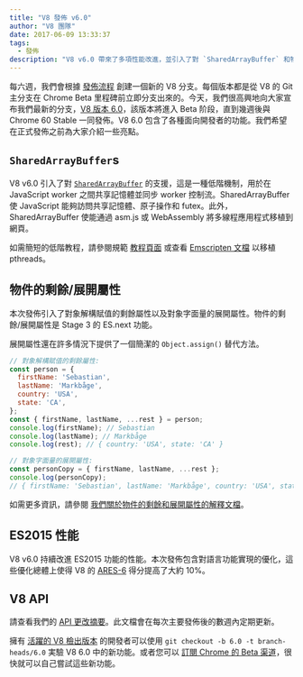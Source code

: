 ```yaml
---
title: "V8 發佈 v6.0"
author: "V8 團隊"
date: 2017-06-09 13:33:37
tags:
  - 發佈
description: "V8 v6.0 帶來了多項性能改進，並引入了對 `SharedArrayBuffer` 和物件的剩餘/展開屬性的支援。"
---
```

每六週，我們會根據 [發佈流程](/docs/release-process) 創建一個新的 V8 分支。每個版本都是從 V8 的 Git 主分支在 Chrome Beta 里程碑前立即分支出來的。今天，我們很高興地向大家宣布我們最新的分支，[V8 版本 6.0](https://chromium.googlesource.com/v8/v8.git/+log/branch-heads/6.0)，該版本將進入 Beta 阶段，直到幾週後與 Chrome 60 Stable 一同發佈。V8 6.0 包含了各種面向開發者的功能。我們希望在正式發佈之前為大家介紹一些亮點。

<!--truncate-->
## `SharedArrayBuffer`s

V8 v6.0 引入了對 [`SharedArrayBuffer`](https://developer.mozilla.org/en-US/docs/Web/JavaScript/Reference/Global_Objects/SharedArrayBuffer) 的支援，這是一種低階機制，用於在 JavaScript worker 之間共享記憶體並同步 worker 控制流。SharedArrayBuffer 使 JavaScript 能夠訪問共享記憶體、原子操作和 futex。此外，SharedArrayBuffer 使能通過 asm.js 或 WebAssembly 將多線程應用程式移植到網頁。

如需簡短的低階教程，請參閱規範 [教程頁面](https://github.com/tc39/ecmascript_sharedmem/blob/master/TUTORIAL.md) 或查看 [Emscripten 文檔](https://kripken.github.io/emscripten-site/docs/porting/pthreads.html) 以移植 pthreads。

## 物件的剩餘/展開屬性

本次發佈引入了對象解構賦值的剩餘屬性以及對象字面量的展開屬性。物件的剩餘/展開屬性是 Stage 3 的 ES.next 功能。

展開屬性還在許多情況下提供了一個簡潔的 `Object.assign()` 替代方法。

```js
// 對象解構賦值的剩餘屬性:
const person = {
  firstName: 'Sebastian',
  lastName: 'Markbåge',
  country: 'USA',
  state: 'CA',
};
const { firstName, lastName, ...rest } = person;
console.log(firstName); // Sebastian
console.log(lastName); // Markbåge
console.log(rest); // { country: 'USA', state: 'CA' }

// 對象字面量的展開屬性:
const personCopy = { firstName, lastName, ...rest };
console.log(personCopy);
// { firstName: 'Sebastian', lastName: 'Markbåge', country: 'USA', state: 'CA' }
```

如需更多資訊，請參閱 [我們關於物件的剩餘和展開屬性的解釋文檔](/features/object-rest-spread)。

## ES2015 性能

V8 v6.0 持續改進 ES2015 功能的性能。本次發佈包含對語言功能實現的優化，這些優化總體上使得 V8 的 [ARES-6](http://browserbench.org/ARES-6/) 得分提高了大約 10%。

## V8 API

請查看我們的 [API 更改摘要](https://docs.google.com/document/d/1g8JFi8T_oAE_7uAri7Njtig7fKaPDfotU6huOa1alds/edit)。此文檔會在每次主要發佈後的數週內定期更新。

擁有 [活躍的 V8 檢出版本](/docs/source-code#using-git) 的開發者可以使用 `git checkout -b 6.0 -t branch-heads/6.0` 実驗 V8 6.0 中的新功能。或者您可以 [訂閱 Chrome 的 Beta 渠道](https://www.google.com/chrome/browser/beta.html)，很快就可以自己嘗試這些新功能。
